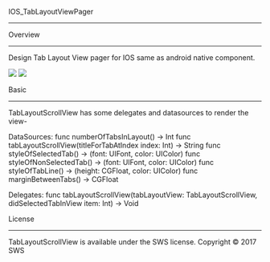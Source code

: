 IOS_TabLayoutViewPager
____________________________________________________________________________________________


Overview
____________________________________________________________________________________________
Design Tab Layout View pager for IOS same as android native component.

![]({{site.baseurl}}//Simulator%20Screen%20Shot%2004-Jul-2017%2C%2011.19.58%20AM.png)
![]({{site.baseurl}}//Simulator%20Screen%20Shot%2004-Jul-2017%2C%2011.20.04%20AM.png)

Basic
____________________________________________________________________________________________

TabLayoutScrollView has some delegates and datasources to render the view-

DataSources:
	func numberOfTabsInLayout() -> Int
    func tabLayoutScrollView(titleForTabAtIndex index: Int) -> String
    func styleOfSelectedTab() -> (font: UIFont, color: UIColor)
    func styleOfNonSelectedTab() -> (font: UIFont, color: UIColor)
    func styleOfTabLine() -> (height: CGFloat, color: UIColor)
    func marginBetweenTabs() -> CGFloat
    
Delegates:
	func tabLayoutScrollView(tabLayoutView: TabLayoutScrollView, didSelectedTabInView item: Int) -> Void
    
    
License
____________________________________________________________________________________________
TabLayoutScrollView is available under the SWS license.
Copyright © 2017 SWS
